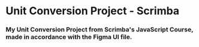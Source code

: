 # Unit Conversion Project - Scrimba

### My Unit Conversion Project from Scrimba's JavaScript Course, made in accordance with the Figma UI file.
